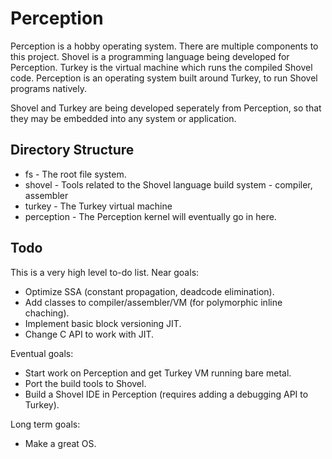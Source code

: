 # Perception

Perception is a hobby operating system. There are multiple components to this project. Shovel is a programming language being developed for Perception. Turkey is
the virtual machine which runs the compiled Shovel code. Perception is an operating system built around Turkey, to run Shovel programs natively.

Shovel and Turkey are being developed seperately from Perception, so that they may be embedded into any system or application.

## Directory Structure
- fs - The root file system.
- shovel - Tools related to the Shovel language build system - compiler, assembler
- turkey - The Turkey virtual machine
- perception - The Perception kernel will eventually go in here.

## Todo
This is a very high level to-do list. Near goals:
- Optimize SSA (constant propagation, deadcode elimination).
- Add classes to compiler/assembler/VM (for polymorphic inline chaching).
- Implement basic block versioning JIT.
- Change C API to work with JIT.

Eventual goals:
- Start work on Perception and get Turkey VM running bare metal.
- Port the build tools to Shovel.
- Build a Shovel IDE in Perception (requires adding a debugging API to Turkey).

Long term goals:
- Make a great OS.
